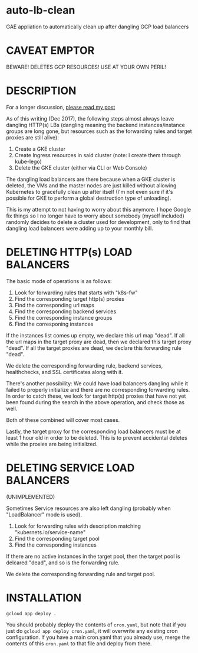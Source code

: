 # auto-lb-clean

GAE appliation to automatically clean up after dangling GCP load balancers

# CAVEAT EMPTOR

BEWARE! DELETES GCP RESOURCES!
USE AT YOUR OWN PERIL!

# DESCRIPTION

For a longer discussion, [please read my post](https://medium.com/p/farewell-to-dangling-http-s-load-balancers-gke-c5e0f8b5cde3)

As of this writing (Dec 2017), the following steps almost always leave
dangling HTTP(s) LBs (dangling meaning the backend instances/instance groups are
long gone, but resources such as the forwarding rules and target proxies are still
alive):

1. Create a GKE cluster
2. Create Ingress resources in said cluster (note: I create them through kube-lego)
3. Delete the GKE cluster (either via CLI or Web Console)

The dangling load balancers are there because when a GKE cluster is deleted, the
VMs and the master nodes are just killed without allowing Kubernetes to gracefully
clean up after itself (I'm not even sure if it's possible for GKE to perform a
global destruction type of unloading).

This is my attempt to not having to worry about this anymore. I hope Google fix things
so I no longer have to worry about somebody (myself included) randomly decides to
delete a cluster used for development, only to find that dangling load balancers
were adding up to your monthly bill.

# DELETING HTTP(s) LOAD BALANCERS

The basic mode of operations is as follows:

1. Look for forwarding rules that starts with "k8s-fw"
2. Find the corresponding target http(s) proxies
3. Find the corresponding url maps
4. Find the corresponding backend services
5. Find the corresponding instance groups
6. Find the corresponing instances

If the instances list comes up empty, we declare this url map "dead".
If all the url maps in the target proxy are dead, then we declared this target proxy "dead".
If all the target proxies are dead, we declare this forwarding rule "dead".

We delete the corresponding forwarding rule, backend services, healthchecks, and SSL certificates along with it.

There's another possibility: We could have load balancers dangling while it failed
to properly initialize and there are no corresponding forwarding rules. In order to
catch these, we look for target http(s) proxies that have not yet been found during
the search in the above operation, and check those as well.

Both of these combined will cover most cases.

Lastly, the target proxy for the corresponding load balancers must be
at least 1 hour old in order to be deleted. This is to prevent accidental
deletes while the proxies are being initialized.

# DELETING SERVICE LOAD BALANCERS

(UNIMPLEMENTED)

Sometimes Service resources are also left dangling (probably when "LoadBalancer" mode is used).

1. Look for forwarding rules with description matching "kubernets.io/service-name"
2. Find the corresponding target pool
3. Find the corresponding instances

If there are no active instances in the target pool, then the target pool is delcared "dead", and so is the forwarding rule.

We delete the corresponding forwarding rule and target pool.

# INSTALLATION

```
gcloud app deploy .
```

You should probably deploy the contents of `cron.yaml`, but note that if you just do
`gcloud app deploy cron.yaml`, it will overwrite any existing cron configuration.
If you have a main cron.yaml that you already use, merge the contents of this `cron.yaml`
to that file and deploy from there.
